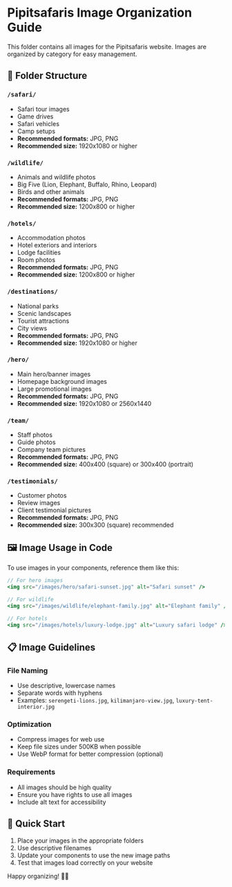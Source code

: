 # Pipitsafaris Image Organization Guide

This folder contains all images for the Pipitsafaris website. Images are organized by category for easy management.

## 📁 Folder Structure

### `/safari/`
- Safari tour images
- Game drives
- Safari vehicles
- Camp setups
- **Recommended formats:** JPG, PNG
- **Recommended size:** 1920x1080 or higher

### `/wildlife/`
- Animals and wildlife photos
- Big Five (Lion, Elephant, Buffalo, Rhino, Leopard)
- Birds and other animals
- **Recommended formats:** JPG, PNG
- **Recommended size:** 1200x800 or higher

### `/hotels/`
- Accommodation photos
- Hotel exteriors and interiors
- Lodge facilities
- Room photos
- **Recommended formats:** JPG, PNG
- **Recommended size:** 1200x800 or higher

### `/destinations/`
- National parks
- Scenic landscapes
- Tourist attractions
- City views
- **Recommended formats:** JPG, PNG
- **Recommended size:** 1920x1080 or higher

### `/hero/`
- Main hero/banner images
- Homepage background images
- Large promotional images
- **Recommended formats:** JPG, PNG
- **Recommended size:** 1920x1080 or 2560x1440

### `/team/`
- Staff photos
- Guide photos
- Company team pictures
- **Recommended formats:** JPG, PNG
- **Recommended size:** 400x400 (square) or 300x400 (portrait)

### `/testimonials/`
- Customer photos
- Review images
- Client testimonial pictures
- **Recommended formats:** JPG, PNG
- **Recommended size:** 300x300 (square) recommended

## 🖼️ Image Usage in Code

To use images in your components, reference them like this:

```jsx
// For hero images
<img src="/images/hero/safari-sunset.jpg" alt="Safari sunset" />

// For wildlife
<img src="/images/wildlife/elephant-family.jpg" alt="Elephant family" />

// For hotels
<img src="/images/hotels/luxury-lodge.jpg" alt="Luxury safari lodge" />
```

## 📋 Image Guidelines

### File Naming
- Use descriptive, lowercase names
- Separate words with hyphens
- Examples: `serengeti-lions.jpg`, `kilimanjaro-view.jpg`, `luxury-tent-interior.jpg`

### Optimization
- Compress images for web use
- Keep file sizes under 500KB when possible
- Use WebP format for better compression (optional)

### Requirements
- All images should be high quality
- Ensure you have rights to use all images
- Include alt text for accessibility

## 🚀 Quick Start

1. Place your images in the appropriate folders
2. Use descriptive filenames
3. Update your components to use the new image paths
4. Test that images load correctly on your website

Happy organizing! 🦁📸
